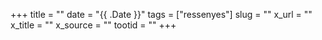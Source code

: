 +++
title = ""
date = "{{ .Date }}"
tags = ["ressenyes"]
slug = ""
x_url = ""
x_title = ""
x_source = ""
tootid = ""
+++

